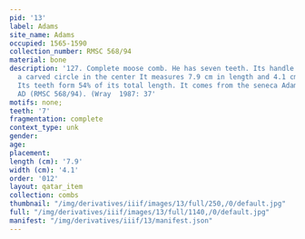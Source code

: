 ```yaml
---
pid: '13'
label: Adams
site_name: Adams
occupied: 1565-1590
collection_number: RMSC 568/94
material: bone
description: '127. Complete moose comb. He has seven teeth. Its handle is square with
  a carved circle in the center It measures 7.9 cm in length and 4.1 cm in width.
  Its teeth form 54% of its total length. It comes from the seneca Adams site 1575-1590
  AD (RMSC 568/94). (Wray  1987: 37'
motifs: none;
teeth: '7'
fragmentation: complete
context_type: unk
gender:
age:
placement:
length (cm): '7.9'
width (cm): '4.1'
order: '012'
layout: qatar_item
collection: combs
thumbnail: "/img/derivatives/iiif/images/13/full/250,/0/default.jpg"
full: "/img/derivatives/iiif/images/13/full/1140,/0/default.jpg"
manifest: "/img/derivatives/iiif/13/manifest.json"
---
```

